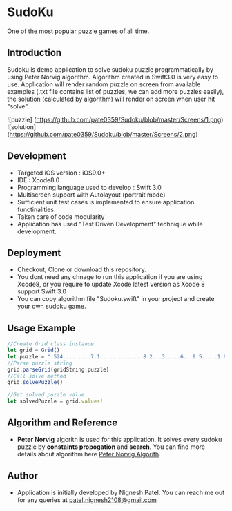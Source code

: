 # SudoKu
One of the most popular puzzle games of all time.

## Introduction
Sudoku is demo application to solve sudoku puzzle programmatically by using Peter Norvig algorithm. Algorithm created in Swift3.0 is very easy to use. Application will render random puzzle on screen from available examples (.txt file contains list of puzzles, we can add more puzzles easily), the solution (calculated by algorithm) will render on screen when user hit "solve".

![puzzle] (https://github.com/pate0359/Sudoku/blob/master/Screens/1.png) ![solution] (https://github.com/pate0359/Sudoku/blob/master/Screens/2.png)


## Development
* Targeted iOS version : iOS9.0+
* IDE : Xcode8.0
* Programming language used to develop : Swift 3.0
* Multiscreen support with Autolayout (portrait mode)
* Sufficient unit test cases is implemented to ensure application functinalities.
* Taken care of code modularity
* Application has used "Test Driven Development" technique while development. 

## Deployment
* Checkout, Clone or download this repository. 
* You dont need any chnage to run this application if you are using Xcode8, or you require to update Xcode latest version as Xcode 8 support Swift 3.0
* You can copy algorithm file "Sudoku.swift" in your project and create your own sudoku game. 

## Usage Example

``` javascript
//Create Grid class instance
let grid = Grid()
let puzzle = ".524.........7.1..............8.2...3.....6...9.5.....1.6.3...........897........"
//Parse puzzle string
grid.parseGrid(gridString:puzzle)
//Call solve method
grid.solvePuzzle()

//Get solved puzzle value
let solvedPuzzle = grid.values!

```

## Algorithm and Reference
* **Peter Norvig** algorith is used for this application. It solves every sudoku puzzle by **constaints propogation** and **search**. You can find more details about algorithm here [Peter Norvig Algorith](http://norvig.com/sudoku.html).

## Author
* Application is initially developed by Nignesh Patel. You can reach me out for any queries at [patel.nignesh2108@gmail.com](mailto:patel.nignesh2108@gmail.com)
